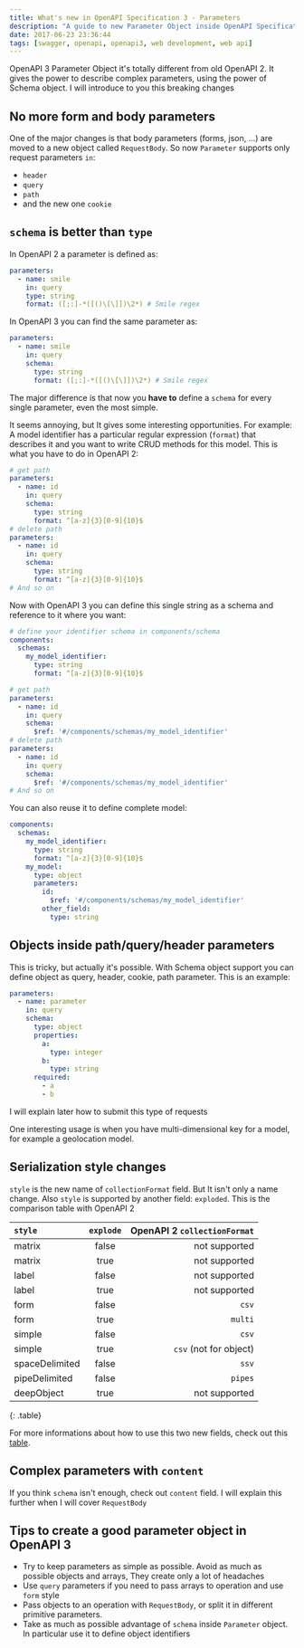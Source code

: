 ```yaml
---
title: What's new in OpenAPI Specification 3 - Parameters
description: "A guide to new Parameter Object inside OpenAPI Specification 3"
date: 2017-06-23 23:36:44
tags: [swagger, openapi, openapi3, web development, web api]
---
```


OpenAPI 3 Parameter Object it's totally different from old OpenAPI 2. It gives the power to describe complex parameters, using the power of Schema object. I will introduce to you this breaking changes

## No more form and body parameters
One of the major changes is that body parameters (forms, json, ...) are moved to a new object called `RequestBody`. So now `Parameter` supports only request parameters `in`:

* `header`
* `query`
* `path`
* and the new one `cookie`

## `schema` is better than `type`
In OpenAPI 2 a parameter is defined as:
```yaml
parameters:
  - name: smile
    in: query
    type: string
    format: ([;:]-*([()\[\]])\2*) # Smile regex
```
In OpenAPI 3 you can find the same parameter as:
```yaml
parameters:
  - name: smile
    in: query
    schema:
      type: string
      format: ([;:]-*([()\[\]])\2*) # Smile regex
```
The major difference is that now you **have to** define a `schema` for every single parameter, even the most simple.

It seems annoying, but It gives some interesting opportunities. For example: A model identifier has a particular regular expression (`format`) that describes it and you want to write CRUD methods for this model. This is what you have to do in OpenAPI 2:
```yaml
# get path
parameters:
  - name: id
    in: query
    schema:
      type: string
      format: ^[a-z]{3}[0-9]{10}$
# delete path
parameters:
  - name: id
    in: query
    schema:
      type: string
      format: ^[a-z]{3}[0-9]{10}$
# And so on
```
Now with OpenAPI 3 you can define this single string as a schema and reference to it where you want:
```yaml
# define your identifier schema in components/schema
components:
  schemas:
    my_model_identifier:
      type: string
      format: ^[a-z]{3}[0-9]{10}$

# get path
parameters:
  - name: id
    in: query
    schema:
      $ref: '#/components/schemas/my_model_identifier'
# delete path
parameters:
  - name: id
    in: query
    schema:
      $ref: '#/components/schemas/my_model_identifier'
# And so on
```
You can also reuse it to define complete model:
```yaml
components:
  schemas:
    my_model_identifier:
      type: string
      format: ^[a-z]{3}[0-9]{10}$
    my_model:
      type: object
      parameters:
        id:
          $ref: '#/components/schemas/my_model_identifier'
        other_field:
          type: string
```

## Objects inside path/query/header parameters
This is tricky, but actually it's possible. With Schema object support you can define object as query, header, cookie, path parameter. This is an example:
```yaml
parameters:
  - name: parameter
    in: query
    schema:
      type: object
      properties:
        a:
          type: integer
        b:
          type: string
      required:
        - a
        - b
```

I will explain later how to submit this type of requests

One interesting usage is when you have multi-dimensional key for a model, for example a geolocation model.

## Serialization style changes
`style` is the new name of `collectionFormat` field. But It isn't only a name change. Also `style` is supported by another field: `exploded`. This is the comparison table with OpenAPI 2

|`style` | `explode` | OpenAPI 2 `collectionFormat` |
|:-----------|:------:|----------:|
| matrix | false | not supported |
| matrix | true | not supported |
| label | false | not supported |
| label | true | not supported |
| form | false | `csv` |
| form | true | `multi` |
| simple | false | `csv` |
| simple | true | `csv` (not for object) |
| spaceDelimited | false | `ssv` |
| pipeDelimited | false | `pipes` |
| deepObject | true | not supported |
{: .table}

For more informations about how to use this two new fields, check out this [table](https://github.com/OAI/OpenAPI-Specification/blob/OpenAPI.next/versions/3.0.md#style-examples).

## Complex parameters with `content`
If you think `schema` isn't enough, check out `content` field. I will explain this further when I will cover `RequestBody`

## Tips to create a good parameter object in OpenAPI 3
* Try to keep parameters as simple as possible. Avoid as much as possible objects and arrays, They create only a lot of headaches
* Use `query` parameters if you need to pass arrays to operation and use `form` style
* Pass objects to an operation with `RequestBody`, or split it in different primitive parameters.
* Take as much as possible advantage of `schema` inside `Parameter` object. In particular use it to define object identifiers
